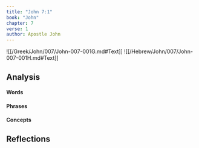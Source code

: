 ```yaml
---
title: "John 7:1"
book: "John"
chapter: 7
verse: 1
author: Apostle John
---
```

![[/Greek/John/007/John-007-001G.md#Text]]
![[/Hebrew/John/007/John-007-001H.md#Text]]

## Analysis

#### Words

#### Phrases

#### Concepts

## Reflections
